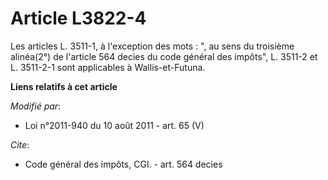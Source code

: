 # Article L3822-4

Les articles L. 3511-1, à l'exception des mots : ", au sens du troisième alinéa(2°) de l'article 564 decies du code général
des impôts", L. 3511-2 et L. 3511-2-1 sont applicables à Wallis-et-Futuna.

**Liens relatifs à cet article**

_Modifié par_:

  - Loi n°2011-940 du 10 août 2011 - art. 65 (V)

_Cite_:

  - Code général des impôts, CGI. - art. 564 decies
